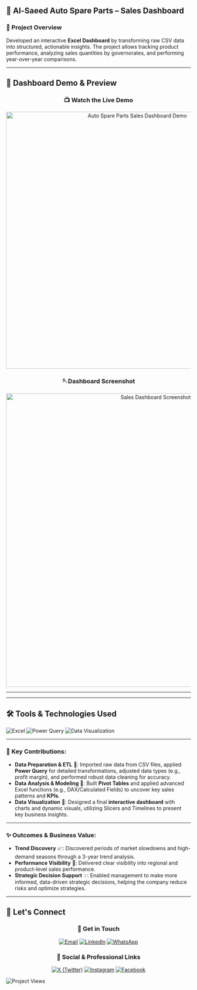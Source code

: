 ## 🚗 Al-Saeed Auto Spare Parts – Sales Dashboard

### 📌 Project Overview
Developed an interactive **Excel Dashboard** by transforming raw CSV data into structured, actionable insights. The project allows tracking product performance, analyzing sales quantities by governorates, and performing year-over-year comparisons.

---
## 🎥 Dashboard Demo & Preview

<div align="center">

### 📺 Watch the Live Demo
<a href="https://www.youtube.com/watch?v=nwXV9e6B_Pw">
  <img src="http://img.youtube.com/vi/nwXV9e6B_Pw/0.jpg" alt="Auto Spare Parts Sales Dashboard Demo" width="700">
</a>
<br>

### 🪡Dashboard Screenshot
<img src="https://drive.google.com/uc?export=view&id=1XVQo0htbJZYP5XKvNNBl6YfPoKbqm7HO" alt="Sales Dashboard Screenshot" width="800"/>
</div>

---
---

## 🛠️ Tools & Technologies Used
![Excel](https://img.shields.io/badge/Microsoft_Excel-217346?style=for-the-badge&logo=microsoft-excel&logoColor=white)
![Power Query](https://img.shields.io/badge/Power_Query-217346?style=for-the-badge&logo=microsoft-excel&logoColor=white)
![Data Visualization](https://img.shields.io/badge/Data_Visualization-3498DB?style=for-the-badge&logo=tableau&logoColor=white)


---
### 🔑 Key Contributions:

-   **Data Preparation & ETL** 🧺: Imported raw data from CSV files, applied **Power Query** for detailed transformations, adjusted data types (e.g., profit margin), and performed robust data cleaning for accuracy.
-   **Data Analysis & Modeling** 🧠: Built **Pivot Tables** and applied advanced Excel functions (e.g., DAX/Calculated Fields) to uncover key sales patterns and **KPIs**.
-   **Data Visualization** 🎨: Designed a final **interactive dashboard** with charts and dynamic visuals, utilizing Slicers and Timelines to present key business insights.

---

### ✨ Outcomes & Business Value:

-   **Trend Discovery** 📈: Discovered periods of market slowdowns and high-demand seasons through a 3-year trend analysis.
-   **Performance Visibility** 🔎: Delivered clear visibility into regional and product-level sales performance.
-   **Strategic Decision Support** 💡: Enabled management to make more informed, data-driven strategic decisions, helping the company reduce risks and optimize strategies.

---
## 🤝 Let's Connect

<div align="center">

### 📧 Get in Touch
[![Email](https://img.shields.io/badge/Email-D14836?style=for-the-badge&logo=gmail&logoColor=white)](mailto:eng.abdulrahman.ali.shaban@gmail.com)
[![LinkedIn](https://img.shields.io/badge/LinkedIn-0077B5?style=for-the-badge&logo=linkedin&logoColor=white)](www.linkedin.com/in/abdulrahman-ali-shaban-981349297)
[![WhatsApp](https://img.shields.io/badge/WhatsApp-25D366?style=for-the-badge&logo=whatsapp&logoColor=white)](https://wa.me/201061345557)

### 🔗 Social & Professional Links
[![X (Twitter)](https://img.shields.io/badge/X-000000?style=for-the-badge&logo=x&logoColor=white)](https://x.com/ENG_A_A_SHABAN)
[![Instagram](https://img.shields.io/badge/Instagram-E4405F?style=for-the-badge&logo=instagram&logoColor=white)](https://www.instagram.com/eng_abdulrahman_ali_shaban/)
[![Facebook](https://img.shields.io/badge/Facebook-1877F2?style=for-the-badge&logo=facebook&logoColor=white)](https://www.facebook.com/abdulrahman.ali.shaban/?locale=ar_AR)
</div>


![Project Views](https://komarev.com/ghpvc/?username=ENG0Abdulrahman0Ali&color=blueviolet&style=for-the-badge)
